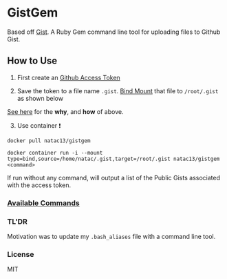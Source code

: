 # GistGem

Based off [Gist](https://github.com/defunkt/gist). A Ruby Gem command line tool for uploading files to Github Gist.

## How to Use

1. First create an [Github Access Token](https://github.com/settings/tokens)

2. Save the token to a file name `.gist`. [Bind Mount](https://docs.docker.com/storage/bind-mounts/) that file to `/root/.gist` as shown below

[See here](https://github.com/defunkt/gist#password-less-login) for the **why**, and **how** of above.

3. Use container ❗️

```
docker pull natac13/gistgem

docker container run -i --mount type=bind,source=/home/natac/.gist,target=/root/.gist natac13/gistgem <command>
```

If run without any command, will output a list of the Public Gists associated with the access token.

### [Available Commands](https://github.com/defunkt/gist#password-less-login)


### TL'DR

Motivation was to update my `.bash_aliases` file with a command line tool. 

### License 
MIT
